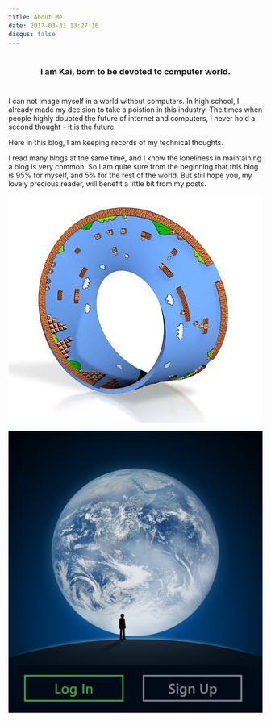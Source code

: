 ```yaml
---
title: About Me
date: 2017-03-31 13:27:10
disqus: false
---
```


<h3 style="text-align: center; margin: 40px 0;">I am Kai, born to be devoted to computer world.</h3>

I can not image myself in a world without computers. In high school, I already made my decision to take a poistion in this industry. The times when people highly doubted the future of internet and computers, I never hold a second thought - it is the future.

Here in this blog, I am keeping records of my technical thoughts.

I read many blogs at the same time, and I know the loneliness in maintaining a blog is very common. So I am quite sure from the beginning that this blog is 95% for myself, and 5% for the rest of the world. But still hope you, my lovely precious reader, will benefit a little bit from my posts.

![Mobius Strip, and Mario World. Be the median of <i>myselves</i> among all parallel universes.](/images/mobius.jpg)

![Weixin login screenshot. The big bright Earth, and a man on the moon. Loneliness motivates an individual to seek social connections.](/images/weixin-signin.jpg)